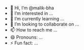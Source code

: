 - 👋 Hi, I’m @malik-bha
- 👀 I’m interested in ...
- 🌱 I’m currently learning ...
- 💞️ I’m looking to collaborate on ...
- 📫 How to reach me ...
- 😄 Pronouns: ...
- ⚡ Fun fact: ...

<!---
malik-bha/malik-bha is a ✨ special ✨ repository because its `README.md` (this file) appears on your GitHub profile.
You can click the Preview link to take a look at your changes.
--->
